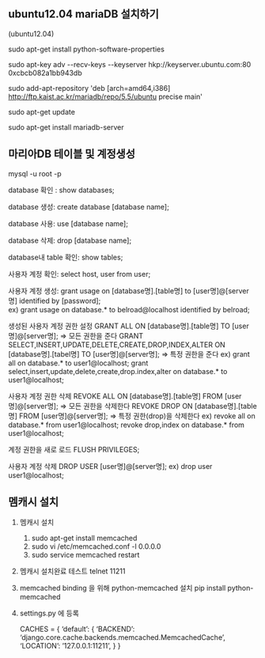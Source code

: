 ## ubuntu12.04 mariaDB 설치하기

(ubuntu12.04)
 
sudo apt-get install python-software-properties
 
sudo apt-key adv --recv-keys --keyserver hkp://keyserver.ubuntu.com:80 0xcbcb082a1bb943db
 
sudo add-apt-repository 'deb [arch=amd64,i386] http://ftp.kaist.ac.kr/mariadb/repo/5.5/ubuntu precise main'
 
sudo apt-get update
 
sudo apt-get install mariadb-server

## 마리아DB 테이블 및 계정생성
 
mysql -u root -p
 
database 확인 : show databases;
 
database 생성: create database [database name];
 
database 사용: use [database name];
 
database 삭제: drop [database name];
 
database내 table 확인: show tables;
 
사용자 계정 확인: select host, user from user;
 
사용자 계정 생성:
    grant usage on [database명].[table명] to [user명]@[server명] identified by [password]; <br/>
    ex) grant usage on database.* to belroad@localhost identified by belroad;
 
생성된 사용자 계정 권한 설정
    GRANT ALL ON [database명].[table명] TO [user명]@[server명];    =>  모든 권한을 준다
    GRANT SELECT,INSERT,UPDATE,DELETE,CREATE,DROP,INDEX,ALTER ON [database명].[tabel명] TO [user명]@[server명];   => 특정 권한을 준다
    ex) grant all on database.* to user1@localhost;
        grant select,insert,update,delete,create,drop.index,alter on database.* to user1@localhost;
 
사용자 계정 권한 삭제
    REVOKE ALL ON [database명].[table명] FROM [user명]@[server명];    =>  모든 권한을 삭제한다
    REVOKE DROP ON [database명].[table명] FROM [user명]@[server명];    => 특정 권한(drop)을 삭제한다
    ex) revoke all on database.* from user1@localhost;
        revoke drop,index on database.* from user1@localhost;
 
계정 권한을 새로 로드
FLUSH PRIVILEGES;
 
사용자 계정 삭제
DROP USER [user명]@[server명];
ex) drop user user1@localhost;

## 멤캐시 설치
1. 멤캐시 설치
    1) sudo apt-get install memcached
    2) sudo vi /etc/memcached.conf
        -l 0.0.0.0
    3) sudo service memcached restart
 
2. 멤캐시 설치완료 테스트
    telnet <ipaddress> 11211
 
3. memcached binding 을 위해 python-memcached 설치
    pip install python-memcached
 
4. settings.py 에 등록
 
    CACHES = {
	    ‘default’: {
		‘BACKEND’: ‘django.core.cache.backends.memcached.MemcachedCache’,
		‘LOCATION’: ’127.0.0.1:11211’,
	     }
         }
